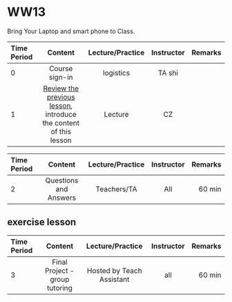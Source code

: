 # WW13  

Bring Your Laptop and smart phone to Class.

| Time Period | Content | Lecture/Practice | Instructor | Remarks |
| :--- | :-----: | :----: | :----: | ---: |
|   0  | Course sign-in | logistics | TA shi | |
|   1  | [Review the previous lesson](../WW12/WW12-Plan.md), introduce the content of this lesson | Lecture | CZ | |

| Time Period | Content | Lecture/Practice | Instructor | Remarks |
| :----- | :-------------------: | :------: | :---: | ---: |
|   2  | Questions and Answers | Teachers/TA | All | 60 min |


## exercise lesson

| Time Period | Content | Lecture/Practice | Instructor | Remarks |
| :----- | :-------------------: | :------: | :---: | ---: |
|   3   | Final Project - group tutoring | Hosted by Teach Assistant  | all | 60 min |

